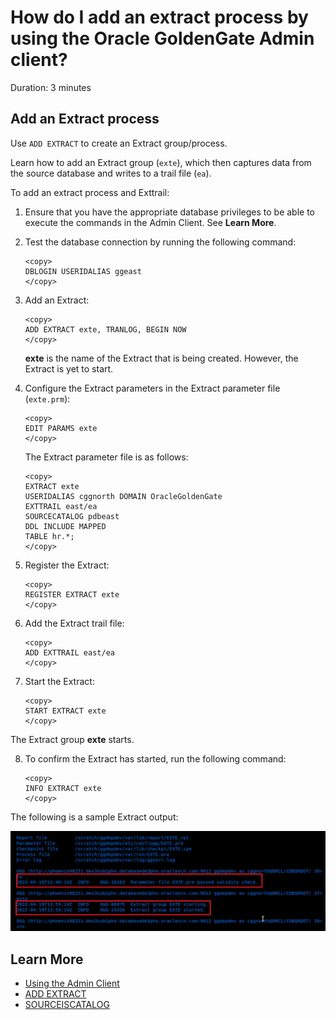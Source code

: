 # How do I add an extract process by using the Oracle GoldenGate Admin client?
Duration: 3 minutes

## Add an Extract process

Use `ADD EXTRACT` to create an Extract group/process. 

Learn how to add an Extract group (`exte`), which then captures data from the source database and writes to a trail file (`ea`).

To add an extract process and Exttrail:

1. Ensure that you have the appropriate database privileges to be able to execute the commands in the Admin Client. See **Learn More**.

2. Test the database connection by running the following command:
    ```
    <copy>
    DBLOGIN USERIDALIAS ggeast
    </copy>
    ```

3. Add an Extract:
    ```
    <copy>
    ADD EXTRACT exte, TRANLOG, BEGIN NOW
    </copy>
    ```

    **exte** is the name of the Extract that is being created. However, the Extract is yet to start.
4. Configure the Extract parameters in the Extract parameter file (`exte.prm`):
    ```
    <copy>
    EDIT PARAMS exte
    </copy>
    ```
    The Extract parameter file is as follows:
    ```
    <copy>
    EXTRACT exte
    USERIDALIAS cggnorth DOMAIN OracleGoldenGate
    EXTTRAIL east/ea
    SOURCECATALOG pdbeast
    DDL INCLUDE MAPPED
    TABLE hr.*;
    </copy>
    ```

5. Register the Extract:
    ```
    <copy>
    REGISTER EXTRACT exte
    </copy>
    ```

6.  Add the Extract trail file:
    ```
    <copy>
    ADD EXTTRAIL east/ea
    </copy>
    ```

7. Start the Extract:
    ```
    <copy>
    START EXTRACT exte
    </copy>
    ```
  The Extract group **exte** starts.

8. To confirm the Extract has started, run the following command:

    ```
    <copy>
    INFO EXTRACT exte
    </copy>
    ```

The following is a sample Extract output:

  ![Sample Extract](./images/extract-output.png " ")



## Learn More
* [Using the Admin Client](https://docs.oracle.com/en/middleware/goldengate/core/21.1/admin/getting-started-oracle-goldengate-process-interfaces.html#GUID-84B33389-0594-4449-BF1A-A496FB1EDB29)
* [ADD EXTRACT](https://docs.oracle.com/en/middleware/goldengate/core/21.3/gclir/add-extract.html#GUID-D9611110-A8D6-4118-837E-BF1900262666)
* [SOURCEISCATALOG](https://docs.oracle.com/en/middleware/goldengate/core/21.3/reference/sourcecatalog.html#GUID-C2D88643-6839-432D-A7E4-63B874859566)



